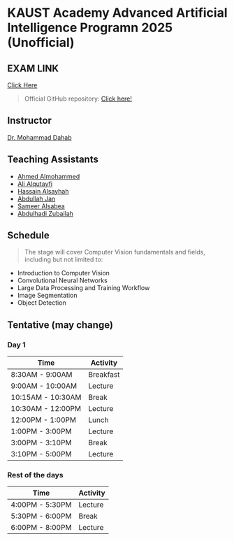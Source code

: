 # KAUST Academy Advanced Artificial Intelligence Programn 2025 (Unofficial)

## EXAM LINK
[Click Here](https://naeemullah-khan.github.io/KAExams/ExamKAAAI25)

> Official GitHub repository: [Click here!](https://github.com/KAUST-Academy/KA-Advanced-Ai-2025)

## Instructor

[Dr. Mohammad Dahab](https://www.linkedin.com/in/mohamed-dahab-24b37b7)

## Teaching Assistants

- [Ahmed Almohammed](https://www.linkedin.com/in/ahmed-almohammed)
- [Ali Alqutayfi](https://www.linkedin.com/in/ali-alqutayfi)
- [Hassain Alsayhah](https://www.linkedin.com/in/hassain-alsayhah)
- [Abdullah Jan](https://www.linkedin.com/in/abdullah-jan-929694298)
- [Sameer Alsabea](https://www.linkedin.com/in/sameer-alsabea-610291239/)
- [Abdulhadi Zubailah](https://www.linkedin.com/in/abdulhadi-zubailah)

## Schedule

> The stage will cover Computer Vision fundamentals and fields, including but not limited to:

- Introduction to Computer Vision
- Convolutional Neural Networks
- Large Data Processing and Training Workflow
- Image Segmentation
- Object Detection

## Tentative (may change) 

### Day 1

| Time    | Activity |
| -------- | ------- |
| 8:30AM - 9:00AM  | Breakfast    |
| 9:00AM - 10:00AM | Lecture     |
| 10:15AM - 10:30AM    | Break    |
| 10:30AM - 12:00PM | Lecture |
| 12:00PM - 1:00PM | Lunch |
| 1:00PM - 3:00PM | Lecture |
| 3:00PM - 3:10PM | Break |
| 3:10PM - 5:00PM | Lecture |

### Rest of the days

| Time    | Activity |
| -------- | ------- |
| 4:00PM - 5:30PM | Lecture |
| 5:30PM - 6:00PM | Break |
| 6:00PM - 8:00PM | Lecture |
